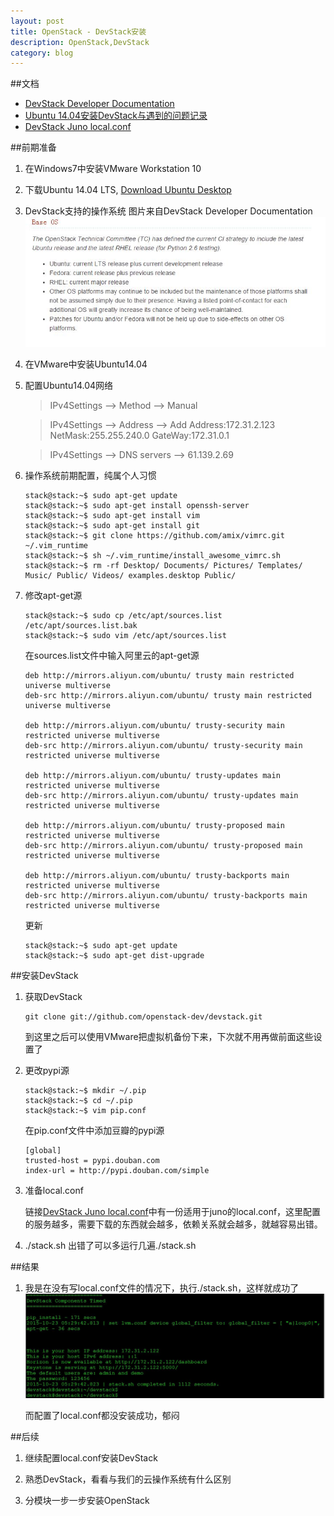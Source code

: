```yaml
---
layout: post
title: OpenStack - DevStack安装
description: OpenStack,DevStack
category: blog
---
```


##文档
* [DevStack Developer Documentation](http://docs.openstack.org/developer/devstack/)
* [Ubuntu 14.04安装DevStack与遇到的问题记录](http://www.cnblogs.com/Security-Darren/p/3937104.html)
* [DevStack Juno local.conf](https://github.com/thefossgeek/devstack_juno_local_conf/blob/master/local.conf)

##前期准备
1. 在Windows7中安装VMware Workstation 10

2. 下载Ubuntu 14.04 LTS, [Download Ubuntu Desktop](http://www.ubuntu.com/download/desktop)

3. DevStack支持的操作系统
    图片来自DevStack Developer Documentation
    ![BaseOS](/images/2015-10-23-DevStack/BaseOS.jpg)

4. 在VMware中安装Ubuntu14.04

5. 配置Ubuntu14.04网络
    
    > IPv4Settings --> Method --> Manual
    
    > IPv4Settings --> Address --> Add Address:172.31.2.123 NetMask:255.255.240.0 GateWay:172.31.0.1

    > IPv4Settings --> DNS servers --> 61.139.2.69

6. 操作系统前期配置，纯属个人习惯
    
    ```
    stack@stack:~$ sudo apt-get update
    stack@stack:~$ sudo apt-get install openssh-server
    stack@stack:~$ sudo apt-get install vim
    stack@stack:~$ sudo apt-get install git
    stack@stack:~$ git clone https://github.com/amix/vimrc.git ~/.vim_runtime
    stack@stack:~$ sh ~/.vim_runtime/install_awesome_vimrc.sh
    stack@stack:~$ rm -rf Desktop/ Documents/ Pictures/ Templates/ Music/ Public/ Videos/ examples.desktop Public/
    ```

7. 修改apt-get源

    ```
    stack@stack:~$ sudo cp /etc/apt/sources.list /etc/apt/sources.list.bak
    stack@stack:~$ sudo vim /etc/apt/sources.list
    ```

    在sources.list文件中输入阿里云的apt-get源

    ```
    deb http://mirrors.aliyun.com/ubuntu/ trusty main restricted universe multiverse
    deb-src http://mirrors.aliyun.com/ubuntu/ trusty main restricted universe multiverse

    deb http://mirrors.aliyun.com/ubuntu/ trusty-security main restricted universe multiverse
    deb-src http://mirrors.aliyun.com/ubuntu/ trusty-security main restricted universe multiverse
    
    deb http://mirrors.aliyun.com/ubuntu/ trusty-updates main restricted universe multiverse
    deb-src http://mirrors.aliyun.com/ubuntu/ trusty-updates main restricted universe multiverse
    
    deb http://mirrors.aliyun.com/ubuntu/ trusty-proposed main restricted universe multiverse
    deb-src http://mirrors.aliyun.com/ubuntu/ trusty-proposed main restricted universe multiverse
    
    deb http://mirrors.aliyun.com/ubuntu/ trusty-backports main restricted universe multiverse
    deb-src http://mirrors.aliyun.com/ubuntu/ trusty-backports main restricted universe multiverse
    ```

    更新

    ```
    stack@stack:~$ sudo apt-get update
    stack@stack:~$ sudo apt-get dist-upgrade
    ```

##安装DevStack
1. 获取DevStack

    ```
    git clone git://github.com/openstack-dev/devstack.git
    ```

    到这里之后可以使用VMware把虚拟机备份下来，下次就不用再做前面这些设置了

2. 更改pypi源

    ```
    stack@stack:~$ mkdir ~/.pip
    stack@stack:~$ cd ~/.pip
    stack@stack:~$ vim pip.conf
    ```

    在pip.conf文件中添加豆瓣的pypi源

    ```
    [global]
    trusted-host = pypi.douban.com
    index-url = http://pypi.douban.com/simple
    ```

3. 准备local.conf

    链接[DevStack Juno local.conf](https://github.com/thefossgeek/devstack_juno_local_conf/blob/master/local.conf)中有一份适用于juno的local.conf，这里配置的服务越多，需要下载的东西就会越多，依赖关系就会越多，就越容易出错。

4. ./stack.sh
    出错了可以多运行几遍./stack.sh

##结果
1. 我是在没有写local.conf文件的情况下，执行./stack.sh，这样就成功了
    ![Success](/images/2015-10-23-DevStack/Success.jpg)

    而配置了local.conf都没安装成功，郁闷

##后续
1. 继续配置local.conf安装DevStack

2. 熟悉DevStack，看看与我们的云操作系统有什么区别

3. 分模块一步一步安装OpenStack
